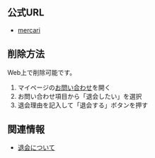 ## 公式URL

- [mercari](https://www.mercari.com/)

## 削除方法

Web上で削除可能です。

1. マイページの[お問い合わせ](https://www.mercari.com/jp/mypage/support/)を開く
2. お問い合わせ項目から「退会したい」を選択
3. 退会理由を記入して「退会する」ボタンを押す

## 関連情報

- [退会について](https://www.mercari.com/jp/help_center/category/18/)
